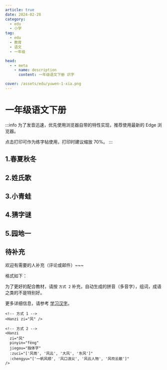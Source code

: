 ```yaml
---
article: true
date: 2024-02-28
category:
  - edu
  - 小学
tag:
  - edu
  - 教育
  - 语文
  - 一年级

head:
  - - meta
    - name: description
      content: 一年级语文下册 识字

cover: /assets/edu/yuwen-1-xia.png
---
```


# 一年级语文下册

:::info
为了发音迅速，优先使用浏览器自带的特性实现，推荐使用最新的 Edge 浏览器。

点击打印可作为练字帖使用，打印时建议缩放 70%。
:::

## 1.春夏秋冬

<Hanzi zi="春" :zuci="['春风', '春雨', '春天', '春日', '春节']" />
<Hanzi zi="冬" :bihua="['撇', '横撇', '捺', '点', '点']" :zuci="['冬天', '立冬', '冬雪', '冬日']" />
<Hanzi zi="风" pinyin="fēng" jiegou="独体字" :zuci="['风雨', '风云', '大风', '东风', '风衣', '风霜', '风吹雨打']" />
<Hanzi zi="雪" :bihua="['横', '点', '横钩', '竖', '点', '点', '点', '点', '横折', '横', '横']" :zuci="['雪花', '雨雪', '风雪', '雪人']" />
<Hanzi zi="花" :zuci="['雪花', '花生', '开花', '水花', '烟花']" />
<Hanzi zi="飞" :zuci="['飞虫', '飞走', '飞机', '飞人', '飞鱼']" />
<Hanzi zi="入" :zuci="['出入', '入口', '入门', '进入']" />

## 2.姓氏歌

<Hanzi zi="姓" :zuci="['姓氏', '姓名', '百姓']" />
<Hanzi zi="什" pinyin="shén" :zuci="['什么', '为什么']" />
<Hanzi zi="么" :zuci="['什么', '为什么', '多么', '那么', '怎么', '要么']" />
<Hanzi zi="双" :bihua="['横撇', '点', '横撇', '捺']" :zuci="['双人', '双手', '双方', '双向', '成双成对']" />
<Hanzi zi="国" :zuci="['中国', '国家', '国王', '国土']" />
<Hanzi zi="王" pinyin="wáng" :zuci="['王子', '国王', '女王', '大王']" />
<Hanzi zi="方" :zuci="['大方', '方向', '对方', '方圆', '方方面面']" />

## 3.小青蛙

<Hanzi zi="青" :zuci="['青草', '青天', '青色', '青蛙']" />
<Hanzi zi="清" :zuci="['清明', '一清二白', '清水', '清澈', '清楚', '清洗']" />
<Hanzi zi="气" :zuci="['天气', '力气', '生气', '空气']" />
<Hanzi zi="晴" :zuci="['晴天', '晴日', '晴空']" />
<Hanzi zi="情" :bihua="['点', '点', '竖', '横', '横', '竖', '横', '竖', '横折钩', '横', '横']" :zuci="['友情', '心情', '事情']" />
<Hanzi zi="请" :zuci="['请问', '请客', '回请', '请教']" />
<Hanzi zi="生" :zuci="['学生', '生气', '出生', '生日', '生病']" />

## 4.猜字谜

<Hanzi zi="字" :zuci="['生字', '文字', '字谜', '汉字', '识字']"  />
<Hanzi zi="左" :zuci="['左右', '左手', '左边']"  />
<Hanzi zi="右" :zuci="['左右', '右手', '右边']"  />
<Hanzi zi="红" pinyin="hóng" :zuci="['红花', '红火', '红色', '红旗']"  />
<Hanzi zi="时" :zuci="['时间', '有时', '时光', '时候']"  />
<Hanzi zi="动" :zuci="['生动', '活动', '开动', '动画', '动作', '主动']"  />
<Hanzi zi="万" pinyin="wàn" :zuci="['万里', '千万', '万一']"  />

## 5.园地一

<Hanzi zi="见" pinyin="jiàn" :zuci="['看见', '听见']"  />
<Hanzi zi="长" pinyin="zhǎng" :zuci="['成长', '长大']"  />

## 待补充 <Badge text="待补充" type="tip" />

欢迎有需要的人补充（评论或邮件）~~~

格式如下：

为了更好的配合教材，请按 `方式 2` 补充，自动生成的拼音（多音字），组词，成语之类的不是特别好。

更多详细信息，请参考 [学习汉字](./learn-hanzi.md)。

```vue
<!-- 方式 1 -->
<Hanzi zi="风" />

<!-- 方式 2 -->
<Hanzi
  zi="风"
  pinyin="fēng"
  jiegou="独体字"
  :zuci="['风雨', '风云', '大风', '东风']"
  :chengyu="['一帆风顺', '风口浪尖', '风云人物', '风吹云散']"
/>
```
